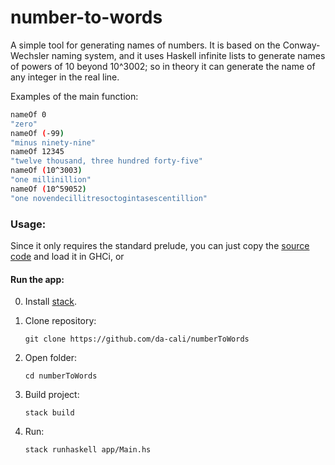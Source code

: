# number-to-words

A simple tool for generating names of numbers. It is based on the Conway-Wechsler naming system, and it uses Haskell infinite lists to generate names of powers of 10 beyond 10^3002; so in theory it can generate the name of any integer in the real line.

Examples of the main function:
```bash
nameOf 0
"zero"
nameOf (-99)
"minus ninety-nine"
nameOf 12345
"twelve thousand, three hundred forty-five"
nameOf (10^3003)
"one millinillion"
nameOf (10^59052)
"one novendecillitresoctogintasescentillion"
```
### Usage:

Since it only requires the standard prelude, you can just copy the [source code](https://github.com/da-cali/numberToWords/blob/master/src/Converter.hs) and load it in GHCi, or

#### Run the app:

0. Install [stack](https://docs.haskellstack.org/en/stable/README/).

1. Clone repository:
    ```
    git clone https://github.com/da-cali/numberToWords
    ```
2. Open folder:
    ```
    cd numberToWords
    ```
3. Build project:
    ```
    stack build
    ```
4. Run:
    ```
    stack runhaskell app/Main.hs
    ```
